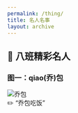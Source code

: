 ```yaml
---
permalink: /thing/
title: 名人名事
layout: archive
---
```


## 📸 八班精彩名人

### 图一：qiao(乔)包

![乔包](assets/images/zuowen.jpg)  
✏️ “乔包吃饭”
